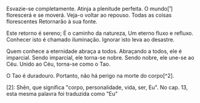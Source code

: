 Esvazie-se completamente.
Atinja a plenitude perfeita.
O mundo[¹] florescerá e se moverá.
Veja-o voltar ao repouso.
Todas as coisas florescentes
Retornarão à sua fonte.

Este retorno é sereno;
É o caminho da natureza,
Um eterno fluxo e refluxo.
Conhecer isto é chamado iluminação.
Ignorar isto leva ao desastre.

Quem conhece a eternidade abraça a todos.
Abraçando a todos, ele é imparcial.
Sendo imparcial, ele torna-se nobre.
Sendo nobre, ele une-se ao Céu.
Unido ao Céu, torna-se como o Tao.

O Tao é duradouro.
Portanto, não há perigo na morte do corpo[^2].

[1]: Literalmente, "as dez-mil coisas"
[2]: Shēn, que significa "corpo, personalidade, vida, ser, Eu". No cap. 13, esta mesma palavra foi traduzida como "Eu"